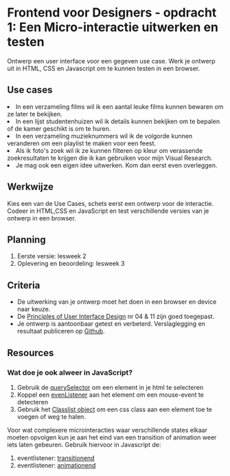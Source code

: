 # Frontend voor Designers - opdracht 1: Een Micro-interactie uitwerken en testen

Ontwerp een user interface voor een gegeven use case. Werk je ontwerp uit in HTML, CSS en Javascript om te kunnen testen in een browser.

## Use cases
<li>In een verzameling films wil ik een aantal leuke films kunnen bewaren om ze later te bekijken.</li>
<li>In een lijst studentenhuizen wil ik details kunnen bekijken om te bepalen of de kamer geschikt is om te huren.</li>
<li>In een verzameling muzieknummers wil ik de volgorde kunnen veranderen om een playlist te maken voor een feest.</li>
<li>Als ik foto's zoek wil ik ze kunnen filteren op kleur om verassende zoekresultaten te krijgen die ik kan gebruiken voor mijn Visual Research.</li>
<li>Je mag ook een eigen idee uitwerken. Kom dan eerst even overleggen.</li>

## Werkwijze
Kies een van de Use Cases, schets eerst een ontwerp voor de interactie. Codeer in HTML,CSS en JavaScript en test verschillende versies van je ontwerp in een browser.

## Planning
1. Eerste versie: lesweek 2
2. Oplevering en beoordeling: lesweek 3


## Criteria

- De uitwerking van je ontwerp moet het doen in een browser en device naar keuze.
- De [Principles of User Interface Design](http://bokardo.com/principles-of-user-interface-design/) nr 04 & 11 zijn goed toegepast.
- Je ontwerp is aantoonbaar getest en verbeterd. Verslaglegging en resultaat publiceren op [Github](https://github.com).

## Resources

### Wat doe je ook alweer in JavaScript?

1. Gebruik de [querySelector](https://developer.mozilla.org/en-US/docs/Web/API/Document/querySelector) om een element in je html te selecteren
2. Koppel een [evenListener](https://developer.mozilla.org/en-US/docs/Web/API/Element/click_event) aan het element om een mouse-event te detecteren
3. Gebruik het [Classlist object](https://developer.mozilla.org/en-US/docs/Web/API/Element/classList) om een css class aan een element toe te voegen of weg te halen.

Voor wat complexere microinteracties waar verschillende states elkaar moeten opvolgen kun je aan het eind van een transition of animation weer iets laten gebeuren. Gebruik hiervoor in Javascript de:

1. eventlistener: [transitionend](https://developer.mozilla.org/en-US/docs/Web/API/HTMLElement/transitionend_event)
2. eventlistener: [animationend](https://developer.mozilla.org/en-US/docs/Web/API/HTMLElement/animationend_event)
